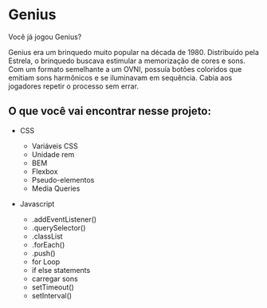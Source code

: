 # Genius

Você já jogou Genius?

Genius era um brinquedo muito popular na década de 1980. Distribuído pela Estrela, o brinquedo buscava estimular a memorização de cores e sons. Com um formato semelhante a um OVNI, possuía botões coloridos que emitiam sons harmônicos e se iluminavam em sequência. Cabia aos jogadores repetir o processo sem errar.


## O que você vai encontrar nesse projeto:

- CSS
  - Variáveis CSS
  - Unidade rem
  - BEM
  - Flexbox
  - Pseudo-elementos
  - Media Queries
  
- Javascript
  - .addEventListener()
  - .querySelector()
  - .classList
  - .forEach()
  - .push()
  - for Loop
  - if else statements
  - carregar sons
  - setTimeout()
  - setInterval()

